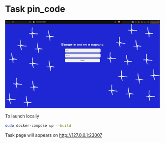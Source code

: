 # Task pin_code

![preview](preview.png)

To launch locally
```bash
sudo docker-compose up --build
```

Task page will appears on http://127.0.0.1:23007 
